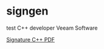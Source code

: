 # signgen
 test С++ developer Veeam Software

[Signature C++ PDF](https://github.com/koziura/signgen/blob/master/docs/signaturecpp.pdf)
